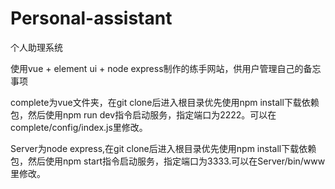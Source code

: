 # Personal-assistant
个人助理系统

使用vue + element ui + node express制作的练手网站，供用户管理自己的备忘事项

complete为vue文件夹，在git clone后进入根目录优先使用npm install下载依赖包，然后使用npm run dev指令启动服务，指定端口为2222。可以在complete/config/index.js里修改。

Server为node express,在git clone后进入根目录优先使用npm install下载依赖包，然后使用npm start指令启动服务，指定端口为3333.可以在Server/bin/www里修改。
